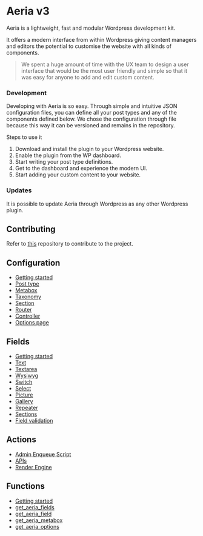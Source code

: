 # Aeria v3

Aeria is a lightweight, fast and modular Wordpress development kit. 

It offers a modern interface from within Wordpress giving content managers and editors the potential to customise the website with all kinds of components. 

> We spent a huge amount of time with the UX team to design a user interface that would be the most user friendly and simple so that it was easy for anyone to add and edit custom content. 

### Development

Developing with Aeria is so easy. Through simple and intuitive JSON configuration files, you can define all your post types and any of the components defined below. We chose the configuration through file because this way it can be versioned and remains in the repository.

Steps to use it

1. Download and install the plugin to your Wordpress website.
2. Enable the plugin from the WP dashboard.
3. Start writing your post type definitions.
4. Get to the dashboard and experience the modern UI.
5. Start adding your custom content to your website.


### Updates

It is possible to update Aeria through Wordpress as any other Wordpress plugin.



## Contributing

Refer to [this](https://git.caffeina.co/open-source/aeria/aeria-v3/) repository to contribute to the project.

## Configuration
* [Getting started](configuration/getting-started)
* [Post type](configuration/post-type)
* [Metabox](configuration/metabox)
* [Taxonomy](configuration/taxonomy)
* [Section](configuration/section)
* [Router](configuration/router)
* [Controller](configuration/controller)
* [Options page](configuration/options-page)

## Fields
* [Getting started](fields/getting-started)
* [Text](fields/text)
* [Textarea](fields/textarea)
* [Wysiwyg](fields/wysiwyg)
* [Switch](fields/switch)
* [Select](fields/select)
* [Picture](fields/picture)
* [Gallery](fields/gallery)
* [Repeater](fields/repeater)
* [Sections](fields/sections)
* [Field validation](fields/validators)

## Actions
* [Admin Enqueue Script](actions/admin-enqueue-script)
* [APIs](actions/APIs)
* [Render Engine](actions/render-engine)

## Functions
* [Getting started](functions/getting-started)
* [get_aeria_fields](functions/get_aeria_fields)
* [get_aeria_field](functions/get_aeria_field)
* [get_aeria_metabox](functions/get_aeria_metabox)
* [get_aeria_options](functions/get_aeria_options)

